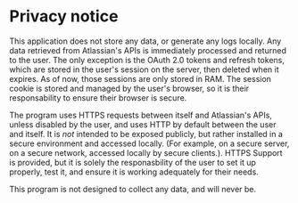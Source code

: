 # Privacy notice

This application does not store any data, or generate any logs locally. 
Any data retrieved from Atlassian's APIs is immediately processed and returned to the user.
The only exception is the OAuth 2.0 tokens and refresh tokens, which are stored in the user's session on the server, then deleted when it expires. As of now, those sessions are only stored in RAM.
The session cookie is stored and managed by the user's browser, so it is their responsability to ensure their browser is secure.

The program uses HTTPS requests between itself and Atlassian's APIs, unless disabled by the user, and uses HTTP by default between the user and itself.
It is *not* intended to be exposed publicly, but rather installed in a secure environment and accessed locally. (For example, on a secure server, on a secure network, accessed locally by secure clients.). HTTPS Support is provided, but it is solely the responasbility of the user to set it up properly, test it, and ensure it is working adequately for their needs.


This program is not designed to collect any data, and will never be.
